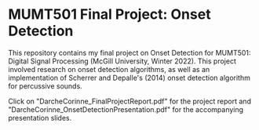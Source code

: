 # MUMT501 Final Project: Onset Detection

This repository contains my final project on Onset Detection for MUMT501: Digital Signal Processing (McGill University, Winter 2022). This project involved research on onset detection algorithms, as well as an implementation of Scherrer and Depalle's (2014) onset detection algorithm for percussive sounds.

Click on "DarcheCorinne_FinalProjectReport.pdf" for the project report and "DarcheCorinne_OnsetDetectionPresentation.pdf" for the accompanying presentation slides.

